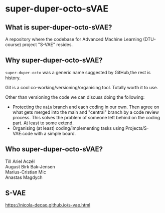 # super-duper-octo-sVAE

## What is super-duper-octo-sVAE?

A repository where the codebase for Advanced Machine Learning (DTU-course) project "S-VAE" resides.

## Why super-duper-octo-sVAE?

`super-duper-octo` was a generic name suggested by GitHub,the rest is history.  

Git is a cool co-working/versioning/organising tool. Totally worth it to use.  

Other than versioning the code we can discuss doing the following:  
* Protecting the `main` branch and each coding in our own. Then agree on what gets merged into the main and "central" branch by a code review process. This solves the problem of someone left behind on the coding part. At least to some extend. 
* Organising (at least) coding/implementing tasks using Projects/S-VAE:code with a simple board. 

## Who super-duper-octo-sVAE?

Till Ariel Aczél  
August Birk Bak-Jensen  
Marius-Cristian Mic  
Anastas Magdych

## S-VAE

https://nicola-decao.github.io/s-vae.html
